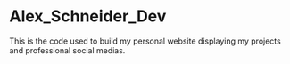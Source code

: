 # Alex_Schneider_Dev
 
This is the code used to build my personal website displaying my projects and professional social medias. 
